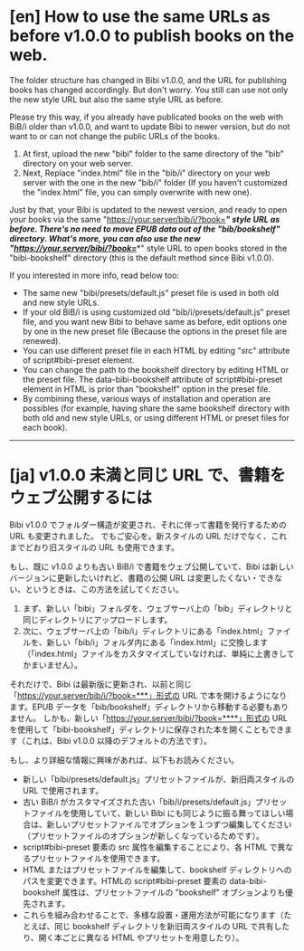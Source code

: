 

[en] How to use the same URLs as before v1.0.0 to publish books on the web.
================================================================================================

The folder structure has changed in Bibi v1.0.0, and the URL for publishing books has changed accordingly.
But don't worry. You still can use not only the new style URL but also the same style URL as before.

Please try this way, if you already have publicated books on the web with BiB/i older than v1.0.0, and want to update Bibi to newer version, but do not want to or can not change the public URLs of the books.

1. At first, upload the new "bibi" folder to the same directory of the "bib" directory on your web server.
2. Next, Replace "index.html" file in the "bib/i" directory on your web server with the one in the new "bib/i" folder (If you haven't customized the "index.html" file, you can simply overwrite with new one).

Just by that, your Bibi is updated to the newest version, and ready to open your books via the same "https://your.server/bib/i/?book=***" style URL as before. There's no need to move EPUB data out of the "bib/bookshelf" directory.
What's more, you can also use the new "https://your.server/bibi/?book=****" style URL to open books stored in the "bibi-bookshelf" directory (this is the default method since Bibi v1.0.0).

If you interested in more info, read below too:
* The same new "bibi/presets/default.js" preset file is used in both old and new style URLs.
* If your old BiB/i is using customized old "bib/i/presets/default.js" preset file, and you want new Bibi to behave same as before, edit options one by one in the new preset file (Because the options in the preset file are renewed).
* You can use different preset file in each HTML by editing "src" attribute of script#bibi-preset element.
* You can change the path to the bookshelf directory by editing HTML or the preset file. The data-bibi-bookshelf attribute of script#bibi-preset element in HTML is prior than "bookshelf" option in the preset file.
* By combining these, various ways of installation and operation are possibles (for example, having share the same bookshelf directory with both old and new style URLs, or using different HTML or preset files for each book).


--------------------------------------------------------------------------------------------------------------------------------


[ja] v1.0.0 未満と同じ URL で、書籍をウェブ公開するには
================================================================================================

Bibi v1.0.0 でフォルダー構造が変更され、それに伴って書籍を発行するための URL も変更されました。
でもご安心を。新スタイルの URL だけでなく、これまでどおり旧スタイルの URL も使用できます。

もし、既に v1.0.0 よりも古い BiB/i で書籍をウェブ公開していて、Bibi は新しいバージョンに更新したいけれど、書籍の公開 URL は変更したくない・できない、というときは、この方法を試してください。

1. まず、新しい「bibi」フォルダを、ウェブサーバ上の「bib」ディレクトリと同じディレクトリにアップロードします。
2. 次に、ウェブサーバ上の「bib/i」ディレクトリにある「index.html」ファイルを、新しい「bib/i」フォルダ内にある「index.html」に交換します（「index.html」ファイルをカスタマイズしていなければ、単純に上書きしてかまいません）。

それだけで、Bibi は最新版に更新され、以前と同じ「https://your.server/bib/i/?book=***」形式の URL で本を開けるようになります。EPUB データを「bib/bookshelf」ディレクトリから移動する必要もありません。
しかも、新しい「https://your.server/bibi/?book=****」形式の URL を使用して「bibi-bookshelf」ディレクトリに保存された本を開くこともできます（これは、Bibi v1.0.0 以降のデフォルトの方法です）。

もし、より詳細な情報に興味があれば、以下もお読みください。
* 新しい「bibi/presets/default.js」プリセットファイルが、新旧両スタイルの URL で使用されます。
* 古い BiB/i がカスタマイズされた古い「bib/i/presets/default.js」プリセットファイルを使用していて、新しい Bibi にも同じように振る舞ってほしい場合は、新しいプリセットファイルでオプションを１つずつ編集してください（プリセットファイルのオプションが新しくなっているためです）。
* script#bibi-preset 要素の src 属性を編集することにより、各 HTML で異なるプリセットファイルを使用できます。
* HTML またはプリセットファイルを編集して、bookshelf ディレクトリへのパスを変更できます。HTMLの script#bibi-preset 要素の data-bibi-bookshelf 属性は、プリセットファイルの "bookshelf" オプションよりも優先されます。
* これらを組み合わせることで、多様な設置・運用方法が可能になります（たとえば、同じ bookshelf ディレクトリを新旧両スタイルの URL で共有したり、開く本ごとに異なる HTML やプリセットを用意したり）。

